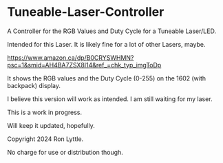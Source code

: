# Tuneable-Laser-Controller
A Controller for the RGB Values and Duty Cycle for a Tuneable Laser/LED.

Intended for this Laser. It is likely fine for a lot of other Lasers, maybe.

https://www.amazon.ca/dp/B0CRYSWHMN?psc=1&smid=AH4BA7ZSX8I14&ref_=chk_typ_imgToDp

It shows the RGB values and the Duty Cycle (0-255) on the 1602 (with backpack) display.

I believe this version will work as intended. I am still waiting for my laser.

This is a work in progress.

Will keep it updated, hopefully.

Copyright 2024 Ron Lyttle.

No charge for use or distribution though.
